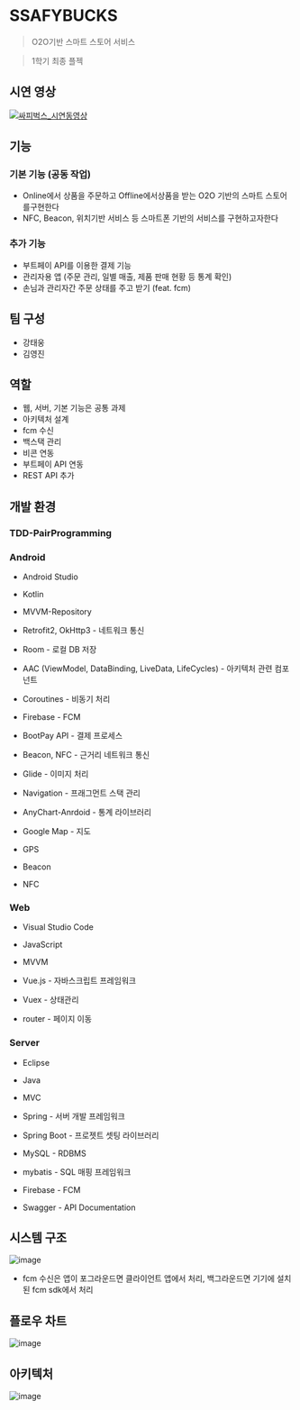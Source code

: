 # SSAFYBUCKS
> O2O기반 스마트 스토어 서비스

> 1학기 최종 플젝
## 시연 영상
[![싸피벅스_시연동영상](https://img.youtube.com/vi/gzNCZnyfRGg/0.jpg)](https://youtu.be/gzNCZnyfRGg)

## 기능
### 기본 기능 (공동 작업)
+ Online에서 상품을 주문하고 Offline에서상품을 받는 O2O 기반의 스마트 스토어를구현한다
+ NFC, Beacon, 위치기반 서비스 등 스마트폰 기반의 서비스를 구현하고자한다
### 추가 기능
+ 부트페이 API를 이용한 결제 기능
+ 관리자용 앱 (주문 관리, 일별 매출, 제품 판매 현황 등 통계 확인)
+ 손님과 관리자간 주문 상태를 주고 받기 (feat. fcm)
## 팀 구성
+ 강태웅
+ 김영진
## 역할
- 웹, 서버, 기본 기능은 공통 과제
- 아키텍처 설계
- fcm 수신
- 백스택 관리
- 비콘 연동
- 부트페이 API 연동
- REST API 추가
## 개발 환경
### TDD-PairProgramming
### Android
+ Android Studio
+ Kotlin
+ MVVM-Repository

+ Retrofit2, OkHttp3 - 네트워크 통신
+ Room - 로컬 DB 저장
+ AAC (ViewModel, DataBinding, LiveData, LifeCycles) - 아키텍처 관련 컴포넌트
+ Coroutines - 비동기 처리
+ Firebase - FCM
+ BootPay API - 결제 프로세스
+ Beacon, NFC - 근거리 네트워크 통신
+ Glide - 이미지 처리
+ Navigation - 프래그먼트 스택 관리
+ AnyChart-Anrdoid - 통계 라이브러리
+ Google Map - 지도
+ GPS
+ Beacon
+ NFC

### Web
+ Visual Studio Code
+ JavaScript
+ MVVM

+ Vue.js - 자바스크립트 프레임워크
+ Vuex - 상태관리
+ router - 페이지 이동

### Server
+ Eclipse
+ Java
+ MVC

+ Spring - 서버 개발 프레임워크
+ Spring Boot - 프로젯트 셋팅 라이브러리
+ MySQL - RDBMS
+ mybatis - SQL 매핑 프레임워크
+ Firebase - FCM
+ Swagger - API Documentation

## 시스템 구조
![image](https://user-images.githubusercontent.com/66052467/172126089-ec22102e-ae82-4dde-bce6-7a5c82c0184a.png)
+ fcm 수신은 앱이 포그라운드면 클라이언트 앱에서 처리, 백그라운드면 기기에 설치된 fcm sdk에서 처리

## 플로우 차트
![image](https://user-images.githubusercontent.com/66052467/172125828-7b8c400b-7141-4b03-b46f-33bf9cc1ea8d.png)

## 아키텍처
![image](https://user-images.githubusercontent.com/66052467/172125897-60b341c5-fdaa-4cd9-ad01-8fe74240f758.png)
